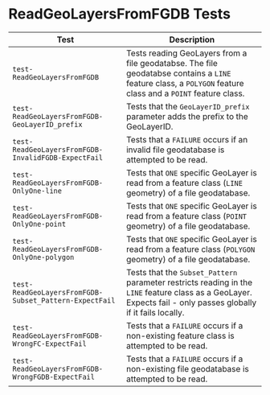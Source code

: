 # ReadGeoLayersFromFGDB Tests

|Test|Description|
|----|-----|
|`test-ReadGeoLayersFromFGDB`|Tests reading GeoLayers from a file geodatabse. The file geodatabse contains a `LINE` feature class, a `POLYGON` feature class and a `POINT` feature class.|
|`test-ReadGeoLayersFromFGDB-GeoLayerID_prefix`|Tests that the `GeoLayerID_prefix` parameter adds the prefix to the GeoLayerID.|
|`test-ReadGeoLayersFromFGDB-InvalidFGDB-ExpectFail`|Tests that a `FAILURE` occurs if an invalid file geodatabase is attempted to be read.|
|`test-ReadGeoLayersFromFGDB-OnlyOne-line`|Tests that `ONE` specific GeoLayer is read from a feature class (`LINE` geometry) of a file geodatabase.|
|`test-ReadGeoLayersFromFGDB-OnlyOne-point`|Tests that `ONE` specific GeoLayer is read from a feature class (`POINT` geometry) of a file geodatabase.|
|`test-ReadGeoLayersFromFGDB-OnlyOne-polygon`|Tests that `ONE` specific GeoLayer is read from a feature class (`POLYGON` geometry) of a file geodatabase.|
|`test-ReadGeoLayersFromFGDB-Subset_Pattern-ExpectFail`|Tests that the `Subset_Pattern` parameter restricts reading in the `LINE` feature class as a GeoLayer. Expects fail - only passes globally if it fails locally.|
|`test-ReadGeoLayersFromFGDB-WrongFC-ExpectFail`|Tests that a `FAILURE` occurs if a non-existing feature class is attempted to be read.|
|`test-ReadGeoLayersFromFGDB-WrongFGDB-ExpectFail`|Tests that a `FAILURE` occurs if a non-existing file geodatabase is attempted to be read.|